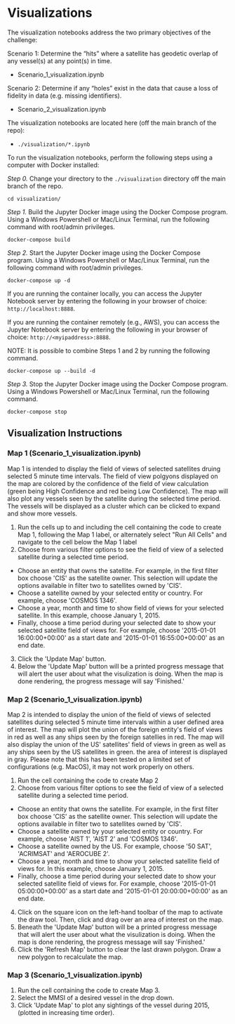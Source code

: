 # Visualizations

The visualization notebooks address the two primary objectives of the challenge:

Scenario 1: Determine the “hits” where a satellite has geodetic overlap of any vessel(s) at any point(s) in
time. 
- Scenario_1_visualization.ipynb
   
Scenario 2: Determine if any “holes” exist in the data that cause a loss of fidelity in data (e.g. missing
identifiers).
- Scenario_2_visualization.ipynb

The visualization notebooks are located here (off the main branch of the repo):
- `./visualization/*.ipynb`


To run the visualization notebooks, perform the following steps using a computer
with Docker installed:

*Step 0.* Change your directory to the `./visualization` directory off the main branch of the repo.

```
cd visualization/
```

*Step 1.* Build the Jupyter Docker image using the Docker Compose program. Using a Windows Powershell or Mac/Linux 
Terminal, run the following command with root/admin privileges.

```
docker-compose build
```

*Step 2.* Start the Jupyter Docker image using the Docker Compose program. Using a Windows Powershell or Mac/Linux 
Terminal, run the following command with root/admin privileges.

```
docker-compose up -d
```

If you are running the container locally, you can access the Jupyter Notebook server by entering the following in your browser of choice: `http://localhost:8888`.

If you are running the container remotely (e.g., AWS), you can access the Jupyter Notebook server by entering the following in your browser of choice: `http://<myipaddress>:8888`.


NOTE: It is possible to combine Steps 1 and 2 by running the following command.

```
docker-compose up --build -d
```

*Step 3.* Stop the Jupyter Docker image using the Docker Compose program. Using a Windows Powershell or Mac/Linux 
Terminal, run the following command.

```
docker-compose stop
```

## Visualization Instructions

### Map 1 (Scenario_1_visualization.ipynb)
Map 1 is intended to display the field of views of selected satellites druing selected 5 minute time intervals. The field of view polgyons displayed on the map are colored by the confidence of the field of view calculation (green being High Confidence and red being Low Confidence). The map will also plot any vessels seen by the satellite during the selected time period. The vessels will be displayed as a cluster which can be clicked to expand and show more vessels.

1. Run the cells up to and including the cell containing the code to create Map 1, following the Map 1 label, or alternately select "Run All Cells" and navigate to the cell below the Map 1 label
2. Choose from various filter options to see the field of view of a selected satellite during a selected time period.
- Choose an entity that owns the satellite. For example, in the first filter box choose 'CIS' as the satellite owner. This selection will update the options available in filter two to satellites owned by 'CIS'.
- Choose a satellite owned by your selected entity or country. For example, choose 'COSMOS 1346'.
- Choose a year, month and time to show field of views for your selected satellite. In this example, choose January 1, 2015.
- Finally, choose a time period during your selected date to show your selected satellite field of views for. For example, choose '2015-01-01 16:00:00+00:00' as a start date and '2015-01-01 16:55:00+00:00' as an end date.
3. Click the 'Update Map' button.
4. Below the 'Update Map' button will be a printed progress message that will alert the user about what the visulization is doing. When the map is done rendering, the progress message will say 'Finished.'



### Map 2 (Scenario_1_visualization.ipynb)
Map 2 is intended to display the union of the field of views of selected satellites during selected 5 minute time intervals within a user defined area of interest. The map will plot the union of the foreign entity's field of views in red as well as any ships seen by the foreign satellies in red. The map will also display the union of the US' satellites' field of views in green as well as any ships seen by the US satellites in green. the area of interest is displayed in gray.  Please note that this has been tested on a limited set of configurations (e.g. MacOS), it may not work properly on others.

1. Run the cell containing the code to create Map 2
2. Choose from various filter options to see the field of view of a selected satellite during a selected time period.
- Choose an entity that owns the satellite. For example, in the first filter box choose 'CIS' as the satellite owner. This selection will update the options available in filter two to satellites owned by 'CIS'.
- Choose a satellite owned by your selected entity or country. For example, choose 'AIST 1', 'AIST 2' and 'COSMOS 1346'.
- Choose a satellite owned by the US. For example, choose '50 SAT', 'ACRIMSAT' and 'AEROCUBE 2'.
- Choose a year, month and time to show your selected satellite field of views for. In this example, choose January 1, 2015.
- Finally, choose a time period during your selected date to show your selected satellite field of views for. For example, choose '2015-01-01 05:00:00+00:00' as a start date and '2015-01-01 20:00:00+00:00' as an end date.
4. Click on the square icon on the left-hand toolbar of the map to activate the draw tool. Then, click and drag over an area of interest on the map.
4. Beneath the 'Update Map' button will be a printed progress message that will alert the user about what the visulization is doing. When the map is done rendering, the progress message will say 'Finished.'
5. Click the 'Refresh Map' button to clear the last drawn polygon. Draw a new polygon to recalculate the map.



### Map 3 (Scenario_1_visualization.ipynb)
1. Run the cell containing the code to create Map 3.
2. Select the MMSI of a desired vessel in the drop down.
3. Click 'Update Map' to plot any sightings of the vessel during 2015, (plotted in increasing time order).

